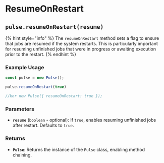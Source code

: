 # ResumeOnRestart



## `pulse.resumeOnRestart(resume)`

{% hint style="info" %}
The `resumeOnRestart` method sets a flag to ensure that jobs are resumed if the system restarts. This is particularly important for resuming unfinished jobs that were in progress or awaiting execution prior to the restart.
{% endhint %}

### Example Usage

```typescript
const pulse = new Pulse();

pulse.resumeOnRestart(true)

//kor new Pulse({ resumeOnRestart: true });
```



### Parameters

* **`resume`** (`boolean` - optional): If `true`, enables resuming unfinished jobs after restart. Defaults to `true`.

### Returns

* **`Pulse`**: Returns the instance of the `Pulse` class, enabling method chaining.



